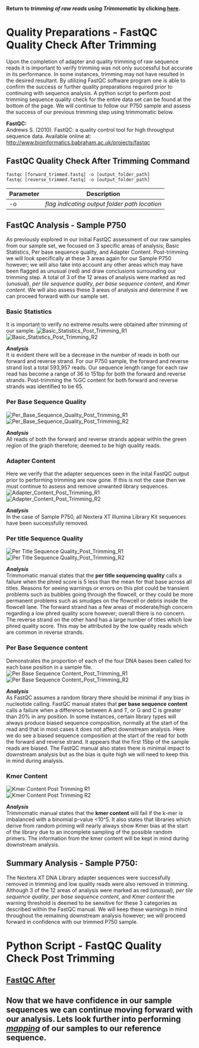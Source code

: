 #### Return to *trimming of raw reads using Trimmomatic* by clicking [here](https://github.com/rszymkiewicz/Comparison_of_Mappers/blob/master/4_Quality_Preparations_Trimmomatic.md).  

# Quality Preparations - FastQC Quality Check After Trimming
Upon the completion of adapter and quality trimming of raw sequence reads it is important to verify trimming was not only successful but accurate in its performance. In some instances, trimming may not have resulted in the desired resultant. By utilizing FastQC software program one is able to confirm the success or further quality preparations required prior to continuing with sequence analysis. A python script to perform post trimming sequence quality check for the entire data set can be found at the bottom of the page. We will continue to follow our P750 sample and assess the success of our previous trimming step using trimmomatic below.  

**FastQC:**  
Andrews S. (2010). FastQC: a quality control tool for high throughput sequence data. Available online at: http://www.bioinformatics.babraham.ac.uk/projects/fastqc  

## FastQC Quality Check After Trimming Command
```
fastqc [forward_trimmed.fastq] -o [output_folder_path]  
fastqc [reverse_trimmed.fastq] -o [output_folder_path]  
```  

Parameter | Description  
----------|------------  
-o | *flag indicating output folder path location*  

## FastQC Analysis - Sample P750  
As previously explored in our initial FastQC assessment of our raw samples from our sample set, we focused on 3 specific areas of analysis; Basic Statistics, Per base sequence quality, and Adapter Content. Post-trimming we will look specifically at these 3 areas again for our Sample P750 however; we will also take into account any other areas which may have been flagged as unusual (red) and draw conclusions surrounding our trimming step. A total of 3 of the 12 areas of analysis were marked as red (unusual), *per tile sequence quality*, *per base sequence content*, and *Kmer content*. We will also assess these 3 areas of analysis and determine if we can proceed forward with our sample set.  

### Basic Statistics  
It is important to verify no extreme results were obtained after trimming of our sample. 
![Basic_Statistics_Post_Trimming_R1](https://cloud.githubusercontent.com/assets/25803304/25551963/e9075da0-2c5b-11e7-9f3b-1795c0309557.png)  
![Basic_Statistics_Post_Trimming_R2](https://cloud.githubusercontent.com/assets/25803304/25551958/e8f63192-2c5b-11e7-92d7-461c728e9ce2.png)

***Analysis***  
It is evident there will be a decrease in the number of reads in both our forward and reverse strand. For our P750 sample, the forward  and reverse strand lost a total 593,957 reads. Our sequence length range for each raw read has become a range of 36 to 151bp for both the forward and reverse strands. Post-trimming the %GC content for both forward and reverse strands was identified to be 65.  

### Per Base Sequence Quality  
![Per_Base_Sequence_Quality_Post_Trimming_R1](https://cloud.githubusercontent.com/assets/25803304/25551962/e9065734-2c5b-11e7-8192-2e31a324a4e2.png)  
![Per_Base_Sequence_Quality_Post_Trimming_R2](https://cloud.githubusercontent.com/assets/25803304/25551955/e8f2612a-2c5b-11e7-8d28-303878201e11.png)  

***Analysis***  
All reads of both the forward and reverse strands appear within the green region of the graph therefore; deemed to be high quality reads.  

### Adapter Content  
Here we verify that the adapter sequences seen in the inital FastQC output prior to performing trimming are now gone. If this is not the case then we must continue to assess and remove unwanted library sequences.  
![Adapter_Content_Post_Trimming_R1](https://cloud.githubusercontent.com/assets/25803304/25551960/e90106b2-2c5b-11e7-91f2-fab911e8e456.png)  
![Adapter_Content_Post_Trimming_R2](https://cloud.githubusercontent.com/assets/25803304/25557770/316fd740-2ce6-11e7-9b95-a764119f154d.png)  

***Analysis***  
In the case of Sample P750, all Nextera XT Illumina Library Kit sequences have been successfully removed.  

### Per title Sequence Quality
![Per Title Sequence Quality_Post_Trimming_R1](https://cloud.githubusercontent.com/assets/25803304/25551965/e90e2356-2c5b-11e7-98bd-f4dc7171f4c1.png)  
![Per Title Sequence Quality_Post_Trimming_R2](https://cloud.githubusercontent.com/assets/25803304/25551957/e8f5dfb2-2c5b-11e7-85d8-5f8ec01fae2a.png)  

***Analysis***  
Trimmomatic manual states that the **per title sequencing quality** calls a failure when the phred score is 5 less than the mean for that base across all titles. Reasons for seeing warnings or errors on this plot could be transient problems such as bubbles going through the flowcell, or they could be more permanent problems such as smudges on the flowcell or debris inside the flowcell lane. The forward strand has a few areas of moderate/high concern regarding a low phred quality score however; overall there is no concern. The reverse strand on the other hand has a large number of titles which low phred quality score. This may be attributed by the low quality reads which are common in reverse strands.  

### Per Base Sequence content  
Demonstrates the proportion of each of the four DNA bases been called for each base position in a sample file.  
![Per Base Sequence Content_Post_Trimming_R1](https://cloud.githubusercontent.com/assets/25803304/25551961/e9063ee8-2c5b-11e7-8fd6-1ef255605c42.png)  
![Per Base Sequence Content_Post_Trimming_R2](https://cloud.githubusercontent.com/assets/25803304/25551956/e8f524f0-2c5b-11e7-8b5d-be00ed7c30da.png)   

***Analysis***  
As FastQC assumes a random library there should be minimal if any bias in nucleotide calling. FastQC manual states that **per base sequence content** calls a failure when a difference between A and T, or G and C is greater than 20% in any position. In some instances, certain library types will always produce biased sequence composition, normally at the start of the read and that in most cases it does not affect downstream analysis. Here we do see a biased sequence composition at the start of the read for both the forward and reverse strand. It appears that the first 15bp of the sample reads are biased. The FastQC manual also states there is minimal impact to downstream analysis but as the bias is quite high we will need to keep this in mind during analysis.  

### Kmer Content  
![Kmer Content Post Trimming R1](https://cloud.githubusercontent.com/assets/25803304/25551954/e8e72a26-2c5b-11e7-878f-7974f91617b9.png)  
![Kmer Content Post Trimming R2](https://cloud.githubusercontent.com/assets/25803304/25551959/e8f78470-2c5b-11e7-8042-4f5da95b5c5b.png)  

***Analysis***  
Trimmomatic manual states that the **kmer content** will fail if the k-mer is imbalanced with a binomial p-value <10^5. It also states that libraries which derive from random priming will nearly always show Kmer bias at the start of the library due to an incomplete sampling of the possible random primers. The information from the kmer content will be kept in mind during downstream analysis.  

## Summary Analysis - Sample P750:  
The Nextera XT DNA Library adapter sequences were successfully removed in trimming and low quality reads were also removed in trimming. Although 3 of the 12 areas of analysis were marked as red (unusual), *per tile sequence quality*, *per base sequence content*, and *Kmer content* the warning threshold is deemed to be sensitive for these 3 categories as described within the FastQC manual. We will keep these warnings in mind throughout the remaining downstream analysis however; we will proceed forward in confidence with our trimmed P750 sample.  

# Python Script - FastQC Quality Check Post Trimming
## [FastQC After](https://github.com/rszymkiewicz/Comparison_of_Mappers/blob/master/FastQC_After.py)

## Now that we have confidence in our sample sequences we can continue moving forward with our analysis. Lets look further into performing [*mapping*](https://github.com/rszymkiewicz/Comparison_of_Mappers/blob/master/6_Mapping.md) of our samples to our reference sequence.   
